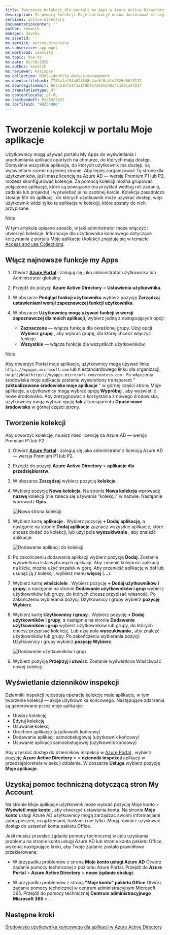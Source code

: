 ```yaml
---
title: Tworzenie kolekcji dla portali my Apps w Azure Active Directory | Microsoft Docs
description: Za pomocą kolekcji Moje aplikacje można dostosować strony Moje aplikacje, aby uprościć środowisko moje aplikacje dla użytkowników końcowych. Organizuj aplikacje w grupy z osobnymi kartami.
services: active-directory
documentationcenter: ''
author: kenwith
manager: daveba
ms.assetid: ''
ms.service: active-directory
ms.subservice: app-mgmt
ms.workload: identity
ms.topic: how-to
ms.date: 02/10/2020
ms.author: kenwith
ms.reviewer: kasimpso
ms.collection: M365-identity-device-management
ms.openlocfilehash: 7743a1af54b01f848c4ac6f0cb1d4526d66f8132
ms.sourcegitcommit: 867cb1b7a1f3a1f0b427282c648d411d0ca4f81f
ms.translationtype: MT
ms.contentlocale: pl-PL
ms.lasthandoff: 03/19/2021
ms.locfileid: "99254986"
---
```

# <a name="create-collections-on-the-my-apps-portal"></a>Tworzenie kolekcji w portalu Moje aplikacje

Użytkownicy mogą używać portalu My Apps do wyświetlania i uruchamiania aplikacji opartych na chmurze, do których mają dostęp. Domyślnie wszystkie aplikacje, do których użytkownik ma dostęp, są wyświetlane razem na jednej stronie. Aby lepiej zorganizować Tę stronę dla użytkowników, jeśli masz licencję na Azure AD — wersja Premium P1 lub P2, możesz skonfigurować kolekcje. Za pomocą kolekcji można grupować połączone aplikacje, które są powiązane (na przykład według roli zadania, zadania lub projektu) i wyświetlać je na osobnej karcie. Kolekcja zasadniczo stosuje filtr do aplikacji, do których użytkownik może uzyskać dostęp, więc użytkownik widzi tylko te aplikacje w kolekcji, które zostały do nich przypisane.

> [!NOTE]
> W tym artykule opisano sposób, w jaki administrator może włączyć i utworzyć kolekcje. Informacje dla użytkownika końcowego dotyczące korzystania z portalu Moje aplikacje i kolekcji znajdują się w temacie [Access and use Collections](../user-help/my-applications-portal-workspaces.md).

## <a name="enable-the-latest-my-apps-features"></a>Włącz najnowsze funkcje my Apps

1. Otwórz [**Azure Portal**](https://portal.azure.com/) i zaloguj się jako administrator użytkownika lub Administrator globalny.

2. Przejdź do pozycji **Azure Active Directory**  >  **Ustawienia użytkownika**.

3. W obszarze **Podgląd funkcji użytkownika** wybierz pozycję **Zarządzaj ustawieniami wersji zapoznawczej funkcji użytkownika**.

4. W obszarze **Użytkownicy mogą używać funkcji w wersji zapoznawczej dla moich aplikacji**, wybierz jedną z następujących opcji:
   * **Zaznaczone** — włącza funkcje dla określonej grupy. Użyj opcji **Wybierz grupę** , aby wybrać grupę, dla której chcesz włączyć funkcje.  
   * **Wszystkie** — włącza funkcje dla wszystkich użytkowników.

> [!NOTE]
> Aby otworzyć Portal moje aplikacje, użytkownicy mogą używać linku `https://myapps.microsoft.com` lub niestandardowego linku dla organizacji, na przykład `https://myapps.microsoft.com/contoso.com` . Po włączeniu środowiska moje aplikacje zostanie wyświetlony transparent " **zaktualizowane środowisko moje aplikacje** " w górnej części strony Moje aplikacje, a użytkownicy mogą wybrać opcję **Wypróbuj** , aby wyświetlić nowe środowisko. Aby zrezygnować z korzystania z nowego środowiska, użytkownicy mogą wybrać opcję **tak** z transparentu **Opuść nowe środowisko** w górnej części strony.

## <a name="create-a-collection"></a>Tworzenie kolekcji

Aby utworzyć kolekcję, musisz mieć licencję na Azure AD — wersja Premium P1 lub P2.

1. Otwórz [**Azure Portal**](https://portal.azure.com/) i zaloguj się jako administrator z licencją Azure AD — wersja Premium P1 lub P2.

2. Przejdź do pozycji **Azure Active Directory**  >  **aplikacje dla przedsiębiorstw**.

3. W obszarze **Zarządzaj** wybierz pozycję **kolekcje**.

4. Wybierz pozycję **Nowa kolekcja**. Na stronie **Nowa kolekcja** wprowadź **nazwę** kolekcji (nie zaleca się używania "kolekcji" w nazwie. Następnie wprowadź **Opis**.

   ![Nowa strona kolekcji](media/acces-panel-collections/new-collection.png)

5. Wybierz kartę **aplikacje** . Wybierz pozycję **+ Dodaj aplikację**, a następnie na stronie **Dodaj aplikacje** zaznacz wszystkie aplikacje, które chcesz dodać do kolekcji, lub użyj pola **wyszukiwania** , aby znaleźć aplikacje.

   ![Dodawanie aplikacji do kolekcji](media/acces-panel-collections/add-applications.png)

6. Po zakończeniu dodawania aplikacji wybierz pozycję **Dodaj**. Zostanie wyświetlona lista wybranych aplikacji. Aby zmienić kolejność aplikacji na liście, można użyć strzałek w górę. Aby przenieść aplikację w dół lub usunąć ją z kolekcji, wybierz menu **więcej** (**...**).

7. Wybierz kartę **właściciele** . Wybierz pozycję **+ Dodaj użytkowników i grupy**, a następnie na stronie **Dodawanie użytkowników i grup** wybierz użytkowników lub grupy, do których chcesz przypisać własność. Po zakończeniu wybierania pozycji Użytkownicy i grupy wybierz **pozycję Wybierz**.

9. Wybierz kartę **Użytkownicy i grupy** . Wybierz pozycję **+ Dodaj użytkowników i grupy**, a następnie na stronie **Dodawanie użytkowników i grup** wybierz użytkowników lub grupy, do których chcesz przypisać kolekcję. Lub użyj pola **wyszukiwania** , aby znaleźć użytkowników lub grupy. Po zakończeniu wybierania pozycji Użytkownicy i grupy wybierz **pozycję Wybierz**.

   ![Dodawanie użytkowników i grup](media/acces-panel-collections/add-users-and-groups.png)

11. Wybierz pozycję **Przejrzyj i utwórz**. Zostanie wyświetlona Właściwość nowej kolekcji.


## <a name="view-audit-logs"></a>Wyświetlanie dzienników inspekcji

Dzienniki inspekcji rejestrują operacje kolekcje moje aplikacje, w tym tworzenie kolekcji — akcje użytkownika końcowego. Następujące zdarzenia są generowane przez moje aplikacje:

* Utwórz kolekcję
* Edytuj kolekcję
* Usuwanie kolekcji
* Uruchom aplikację (użytkownik końcowy)
* Dodawanie aplikacji samoobsługowej (użytkownik końcowy)
* Usuwanie aplikacji samoobsługowej (użytkownik końcowy)

Aby uzyskać dostęp do dzienników inspekcji w [Azure Portal](https://portal.azure.com) , wybierz pozycję **Azure Active Directory**  >    >  **dzienniki inspekcji** aplikacji w przedsiębiorstwie w sekcji działanie. W obszarze **Usługa** wybierz pozycję **Moje aplikacje**.

## <a name="get-support-for-my-account-pages"></a>Uzyskaj pomoc techniczną dotyczącą stron My Account

Na stronie Moje aplikacje użytkownik może wybrać pozycję Moje konto   >  **Wyświetl moje konto** , aby otworzyć ustawienia konta. Na stronie **Moje konto** usługi Azure AD użytkownicy mogą zarządzać swoimi informacjami zabezpieczeń, urządzeniami, hasłami i nie tylko. Mogą również uzyskiwać dostęp do ustawień konta pakietu Office.

Jeśli musisz przesłać żądanie pomocy technicznej w celu uzyskania problemu na stronie konta usługi Azure AD lub stronie konta pakietu Office, wykonaj następujące kroki, aby Twoje żądanie zostało prawidłowo przekierowane: 

* W przypadku problemów z stroną **Moje konto usługi Azure AD** Otwórz żądanie pomocy technicznej z poziomu Azure Portal. Przejdź do **Azure Portal**  >  **Azure Active Directory**  >  **nowe żądanie obsługi**.

* W przypadku problemów z stroną **"Moje konto" pakietu Office** Otwórz żądanie pomocy technicznej w centrum administracyjnym Microsoft 365. Przejdź do pomocy technicznej **Centrum administracyjnego Microsoft 365**  >  . 

## <a name="next-steps"></a>Następne kroki
[Środowisko użytkownika końcowego dla aplikacji w Azure Active Directory](end-user-experiences.md)